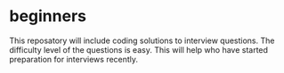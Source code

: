 # beginners
This reposatory will include coding solutions to interview questions. The difficulty level of the questions is easy. This will help who have started preparation for interviews recently.
